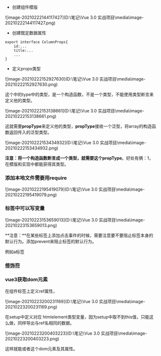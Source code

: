 - 创建组件模版

![image-20210222144117427](D:\笔记\Vue 3.0 实战项目\media\image-20210222144117427.png) 

- 创建既定数据属性

```
export interface ColumnProps{
	id:...
	title:...
	... 
}
```

- 定义props类型

![image-20210222152927630](D:\笔记\Vue 3.0 实战项目\media\image-20210222152927630.png) 

这个中的type中的类型，是一个构造函数，不是一个类型，不能使用类型断言来定义他的类型。

![image-20210222153138661](D:\笔记\Vue 3.0 实战项目\media\image-20210222153138661.png)

这就需要**propType**来定义他的类型，**propType**接收一个泛型，将array的构造函数返回传入的泛型类型。

![image-20210222153434932](D:\笔记\Vue 3.0 实战项目\media\image-20210222153434932.png) 

**注意：**将一个构造函数断言成一个类型，就需要这个**propType**。好处有俩：1，在模版和实现中都能获得其类型。

### **添加本地文件需要用require**

![image-20210222195419079](D:\笔记\Vue 3.0 实战项目\media\image-20210222195419079.png) 

### 标签中可以写变量

![image-20210223153659013](D:\笔记\Vue 3.0 实战项目\media\image-20210223153659013.png) 

**注意：**在某些标签上添加点击事件的时候，需要注意要不要阻止标签本身的默认行为。添加prevent来阻止标签的默认行为。

例如a标签

### [修饰符](https://cn.vuejs.org/v2/guide/events.html#%E4%BA%8B%E4%BB%B6%E4%BF%AE%E9%A5%B0%E7%AC%A6)

### vue3获取dom元素

在组件标签上定义ref属性，

![image-20210223200231169](D:\笔记\Vue 3.0 实战项目\media\image-20210223200231169.png) 

在setup中定义对应 htmlelement类型变量，因为setup中取不到this值，只能这么做，同样导出与ref名相同的数据。

![image-20210223200403223](D:\笔记\Vue 3.0 实战项目\media\image-20210223200403223.png) 

这样就能或者这个dom元素及其属性。